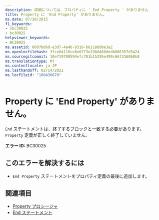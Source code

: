 ```yaml
---
description: 詳細については、プロパティに ' End Property ' がありません
title: Property に 'End Property' がありません。
ms.date: 07/20/2015
f1_keywords:
- vbc30025
- bc30025
helpviewer_keywords:
- BC30025
ms.assetid: 00d7bd6d-e3d7-4a4b-9310-b611889be3e2
ms.openlocfilehash: 3fce04116ce8e6f73e298d460dedb866357d5424
ms.sourcegitcommit: 10e719780594efc781b15295e499c66f316068b8
ms.translationtype: MT
ms.contentlocale: ja-JP
ms.lasthandoff: 02/14/2021
ms.locfileid: "100436670"
---
```

# <a name="property-missing-end-property"></a>Property に 'End Property' がありません。

`End` ステートメントは、終了するブロックと一致する必要があります。 `Property` 定義が正しく終了していません。  
  
 **エラー ID:** BC30025  
  
## <a name="to-correct-this-error"></a>このエラーを解決するには  
  
- `End Property` ステートメントをプロパティ定義の最後に追加します。  
  
## <a name="see-also"></a>関連項目

- [Property プロシージャ](../programming-guide/language-features/procedures/property-procedures.md)
- [End ステートメント](../language-reference/statements/end-statement.md)
